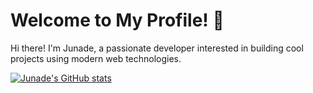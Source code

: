 # Welcome to My Profile! 👋

Hi there! I'm Junade, a passionate developer interested in building cool projects using modern web technologies.

[![Junade's GitHub stats](https://github-readme-stats.vercel.app/api?username=judasmorningstar)](https://github.com/judasmorningstar/github-readme-stats)
